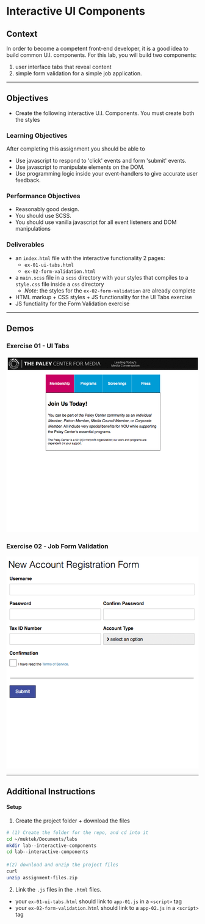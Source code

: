 # Interactive UI Components

## Context
In order to become a competent front-end developer, it is a good idea to build common U.I. components. For this lab, you will build two components:
1) user interface tabs that reveal content
2) simple form validation for a simple job application.  

---

## Objectives
- Create the following interactive U.I. Components. You must create both the styles

### Learning Objectives
After completing this assignment you should be able to
- Use javascript to respond to 'click' events and form 'submit' events.
- Use javascript to manipulate elements on the DOM.
- Use programming logic inside your event-handlers to give accurate user feedback.

### Performance Objectives
- Reasonably good design.
- You should use SCSS.
- You should use vanilla javascript for all event listeners and DOM manipulations


### Deliverables
- an `index.html` file with the interactive functionality 2 pages:
  - `ex-01-ui-tabs.html`
  - `ex-02-form-validation.html`
- a `main.scss` file in a `scss` directory with your styles that compiles to a `style.css` file inside a `css` directory
  - *Note*: the styles for the `ex-02-form-validation` are already complete
- HTML markup + CSS styles + JS functionality for the UI Tabs exercise
- JS functiality for the Form Validation exercise

---

## Demos

### Exercise 01 - UI Tabs
![ui tabs](demos/lab-ui-tabs-demo.gif)


### Exercise 02 - Job Form Validation
![form validation](demos/form-validation-demo.gif)

---

## Additional Instructions

#### Setup
1. Create the project folder + download the files

```sh
# (1) Create the folder for the repo, and cd into it
cd ~/muktek/Documents/labs
mkdir lab--interactive-components
cd lab--interactive-components

#(2) download and unzip the project files
curl
unzip assignment-files.zip

```

2. Link the `.js` files in the `.html` files.
  - your `ex-01-ui-tabs.html` should link to `app-01.js` in a `<script>` tag
  - your `ex-02-form-validation.html` should link to a `app-02.js` in a `<script>` tag
